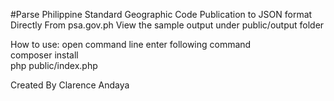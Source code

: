 #Parse Philippine Standard Geographic Code Publication to JSON format Directly From psa.gov.ph
View the sample output under public/output folder

How to use:
open command line enter following command <br />
composer install  <br />
php public/index.php <br />

Created By Clarence Andaya 